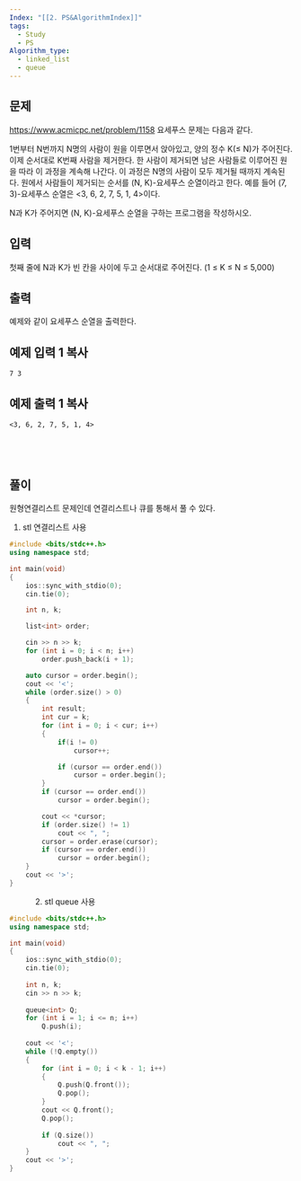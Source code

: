 ```yaml
---
Index: "[[2. PS&AlgorithmIndex]]"
tags:
  - Study
  - PS
Algorithm_type:
  - linked_list
  - queue
---
```


## 문제
https://www.acmicpc.net/problem/1158
요세푸스 문제는 다음과 같다.

1번부터 N번까지 N명의 사람이 원을 이루면서 앉아있고, 양의 정수 K(≤ N)가 주어진다. 이제 순서대로 K번째 사람을 제거한다. 한 사람이 제거되면 남은 사람들로 이루어진 원을 따라 이 과정을 계속해 나간다. 이 과정은 N명의 사람이 모두 제거될 때까지 계속된다. 원에서 사람들이 제거되는 순서를 (N, K)-요세푸스 순열이라고 한다. 예를 들어 (7, 3)-요세푸스 순열은 <3, 6, 2, 7, 5, 1, 4>이다.

N과 K가 주어지면 (N, K)-요세푸스 순열을 구하는 프로그램을 작성하시오.

## 입력

첫째 줄에 N과 K가 빈 칸을 사이에 두고 순서대로 주어진다. (1 ≤ K ≤ N ≤ 5,000)

## 출력

예제와 같이 요세푸스 순열을 출력한다.

## 예제 입력 1 복사

```
7 3
```

## 예제 출력 1 복사

```
<3, 6, 2, 7, 5, 1, 4>
```
   
---
## 풀이
원형연결리스트 문제인데 연결리스트나 큐를 통해서 풀 수 있다.
   
1. stl 연결리스트 사용
```cpp
#include <bits/stdc++.h>
using namespace std;

int main(void)
{
	ios::sync_with_stdio(0);
	cin.tie(0);

	int n, k;

	list<int> order;

	cin >> n >> k;
	for (int i = 0; i < n; i++)
		order.push_back(i + 1);

	auto cursor = order.begin();
	cout << '<';
	while (order.size() > 0)
	{
		int result;
		int cur = k;
		for (int i = 0; i < cur; i++)
		{
			if(i != 0)
				cursor++;

			if (cursor == order.end())
				cursor = order.begin();
		}
		if (cursor == order.end())
			cursor = order.begin();

		cout << *cursor;
		if (order.size() != 1)
			cout << ", ";
		cursor = order.erase(cursor);
		if (cursor == order.end())
			cursor = order.begin();
	}
	cout << '>';
}
```
   
2. stl queue 사용
```cpp
#include <bits/stdc++.h>
using namespace std;

int main(void) 
{
    ios::sync_with_stdio(0);
    cin.tie(0);
    
    int n, k;
    cin >> n >> k;
    
    queue<int> Q;
    for (int i = 1; i <= n; i++) 
	    Q.push(i);
	
    cout << '<';
    while (!Q.empty()) 
    {
        for (int i = 0; i < k - 1; i++) 
        {
            Q.push(Q.front());
            Q.pop();
        }
        cout << Q.front();
        Q.pop();
        
        if (Q.size()) 
	        cout << ", ";
    }
    cout << '>';
}
```
